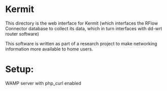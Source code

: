 Kermit
======

This directory is the web interface for Kermit (which interfaces the RFlow
Connector database to collect its data, which in turn interfaces with dd-wrt 
router software)

This software is written as part of a research project to make 
networking information more available to home users. 


Setup:
========
WAMP server with php_curl enabled
